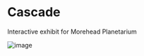 # Cascade
Interactive exhibit for Morehead Planetarium

![image](https://user-images.githubusercontent.com/289957/222550074-32ac736f-76eb-47ed-9f9f-405fd681f593.png)
